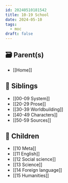 ```yaml
---
id: 20240510181542
title: 10-19 School
date: 2024-05-10
tags:
  - moc
draft: false
---
```


## 🗃 Parent(s)

- [[Home]]

## 📁 Siblings

- [[00-09 System]]
- [[20-29 Prose]]
- [[30-39 Worldbuilding]]
- [[40-49 Characters]]
- [[50-59 Sources]]

## 📄 Children

- [[10 Meta]]
- [[11 English]]
- [[12 Social science]]
- [[13 Science]]
- [[14 Foreign language]]
- [[15 Humanities]]
